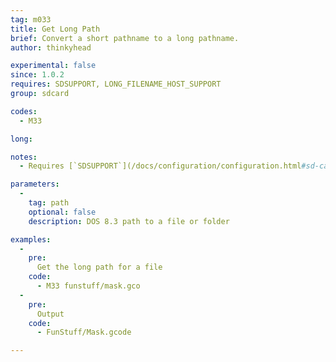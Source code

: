 ```yaml
---
tag: m033
title: Get Long Path
brief: Convert a short pathname to a long pathname.
author: thinkyhead

experimental: false
since: 1.0.2
requires: SDSUPPORT, LONG_FILENAME_HOST_SUPPORT
group: sdcard

codes:
  - M33

long:

notes:
  - Requires [`SDSUPPORT`](/docs/configuration/configuration.html#sd-card) and `LONG_FILENAME_HOST_SUPPORT`

parameters:
  -
    tag: path
    optional: false
    description: DOS 8.3 path to a file or folder

examples:
  -
    pre:
      Get the long path for a file
    code:
      - M33 funstuff/mask.gco
  -
    pre:
      Output
    code:
      - FunStuff/Mask.gcode

---
```

